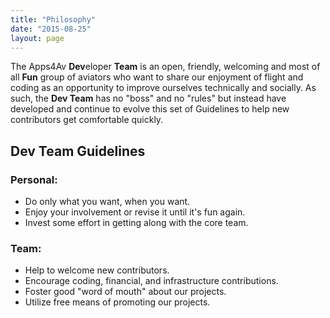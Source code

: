 ```yaml
---
title: "Philosophy"
date: "2015-08-25"
layout: page
---
```


The Apps4Av **Dev**eloper **Team** is an open, friendly, welcoming and
most of all **Fun** group of aviators who want to share our enjoyment
of flight and coding as an opportunity to improve ourselves
technically and socially. As such, the **Dev Team** has no "boss" and
no "rules" but instead have developed and continue to evolve this set
of Guidelines to help new contributors get comfortable quickly.

## **Dev Team Guidelines**

### **Personal:**

-   Do only what you want, when you want.
-   Enjoy your involvement or revise it until it's fun again.
-   Invest some effort in getting along with the core team.

### **Team:**

-   Help to welcome new contributors.
-   Encourage coding, financial, and infrastructure contributions.
-   Foster good "word of mouth" about our projects.
-   Utilize free means of promoting our projects.
